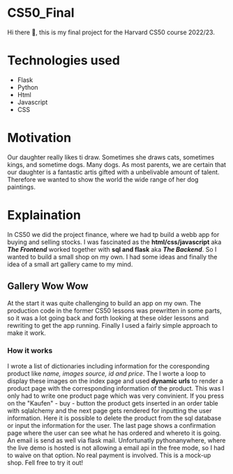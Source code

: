 # CS50_Final

Hi there 👋, this is my final project for the Harvard CS50 course 2022/23.

# Technologies used
* Flask
* Python
* Html
* Javascript
* CSS

# Motivation

Our daughter really likes ti draw. Sometimes she draws cats, sometimes kings, and sometime dogs. Many dogs.
As most parents, we are certain that our daughter is a fantastic artis gifted with a unbelivable amount of talent.
Therefore we wanted to show the world the wide range of her dog paintings.

# Explaination

In CS50 we did the project finance, where we had tp build a webb app for buying and selling stocks. I was fascinated as the **html/css/javascript** aka ***The Frontend*** worked together with **sql and flask** aka ***The Backend***.
So I wanted to build a small shop on my own. I had some ideas and finally the idea of a small art gallery came to my mind.

## Gallery Wow Wow
At the start it was quite challenging to build an app on my own. The production code in the former CS50 lessons was prewritten in some parts, so it was a
lot going back and forth looking at these older lessons and rewriting to get the app running. Finally I used a fairly simple approach to make it work.

### How it works
I wrote a list of dictionaries including information for the coresponding product like *name, images source, id and price*.
The I worte a loop to display these images on the index page and used **dynamic urls** to render a product page with the corresponding
information of the product. This was I only had to write one product page which was very convinient.
If you press on the "Kaufen" - buy - button the product gets inserted in an order table with sqlalchemy and the next page gets rendered for inputting the user information. Here it is possible to delete the product from the sql database or input the information for the user.
The last page shows a confirmation page where the user can see what he has ordered and whereto it is going. An email is send as well via flask mail.
Unfortunatly pythonanywhere, where the live demo is hosted is not allowing a email api in the free mode, so I had to
waive on that option.
No real payment is involved. This is a mock-up shop.
Fell free to try it out!

